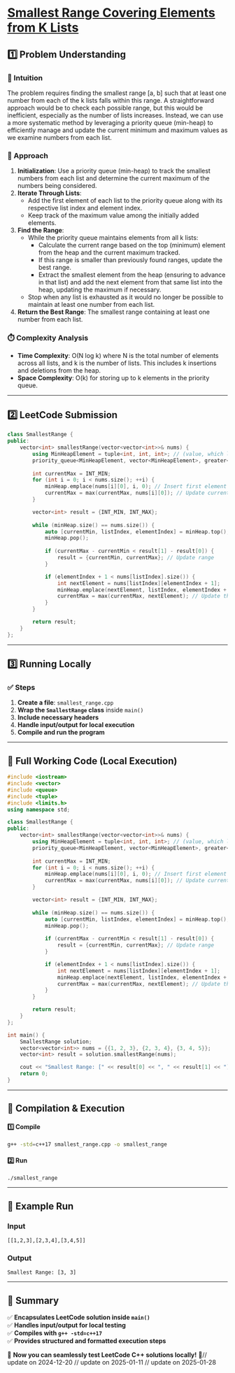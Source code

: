 # **[Smallest Range Covering Elements from K Lists](https://leetcode.com/problems/smallest-range-covering-elements-from-k-lists/description/)**  

## **1️⃣ Problem Understanding**  
### **📌 Intuition**  
The problem requires finding the smallest range [a, b] such that at least one number from each of the k lists falls within this range. A straightforward approach would be to check each possible range, but this would be inefficient, especially as the number of lists increases. Instead, we can use a more systematic method by leveraging a priority queue (min-heap) to efficiently manage and update the current minimum and maximum values as we examine numbers from each list.

### **🚀 Approach**  
1. **Initialization**: Use a priority queue (min-heap) to track the smallest numbers from each list and determine the current maximum of the numbers being considered.
2. **Iterate Through Lists**:
   - Add the first element of each list to the priority queue along with its respective list index and element index.
   - Keep track of the maximum value among the initially added elements.
3. **Find the Range**:
   - While the priority queue maintains elements from all k lists:
     - Calculate the current range based on the top (minimum) element from the heap and the current maximum tracked.
     - If this range is smaller than previously found ranges, update the best range.
     - Extract the smallest element from the heap (ensuring to advance in that list) and add the next element from that same list into the heap, updating the maximum if necessary.
   - Stop when any list is exhausted as it would no longer be possible to maintain at least one number from each list.
4. **Return the Best Range**: The smallest range containing at least one number from each list.

### **⏱️ Complexity Analysis**  
- **Time Complexity**: O(N log k) where N is the total number of elements across all lists, and k is the number of lists. This includes k insertions and deletions from the heap.
- **Space Complexity**: O(k) for storing up to k elements in the priority queue.

---  

## **2️⃣ LeetCode Submission**  
```cpp
class SmallestRange {
public:
    vector<int> smallestRange(vector<vector<int>>& nums) {
        using MinHeapElement = tuple<int, int, int>; // (value, which list, index in list)
        priority_queue<MinHeapElement, vector<MinHeapElement>, greater<MinHeapElement>> minHeap;
        
        int currentMax = INT_MIN;
        for (int i = 0; i < nums.size(); ++i) {
            minHeap.emplace(nums[i][0], i, 0); // Insert first element of each list
            currentMax = max(currentMax, nums[i][0]); // Update current max
        }

        vector<int> result = {INT_MIN, INT_MAX};
        
        while (minHeap.size() == nums.size()) {
            auto [currentMin, listIndex, elementIndex] = minHeap.top();
            minHeap.pop();
            
            if (currentMax - currentMin < result[1] - result[0]) {
                result = {currentMin, currentMax}; // Update range
            }

            if (elementIndex + 1 < nums[listIndex].size()) {
                int nextElement = nums[listIndex][elementIndex + 1];
                minHeap.emplace(nextElement, listIndex, elementIndex + 1);
                currentMax = max(currentMax, nextElement); // Update the current maximum
            }
        }

        return result;
    }
};
```  

---  

## **3️⃣ Running Locally**  
### **✅ Steps**  
1. **Create a file**: `smallest_range.cpp`  
2. **Wrap the `SmallestRange` class** inside `main()`  
3. **Include necessary headers**  
4. **Handle input/output for local execution**  
5. **Compile and run the program**  

---  

## **📝 Full Working Code (Local Execution)**  
```cpp
#include <iostream>
#include <vector>
#include <queue>
#include <tuple>
#include <limits.h>
using namespace std;

class SmallestRange {
public:
    vector<int> smallestRange(vector<vector<int>>& nums) {
        using MinHeapElement = tuple<int, int, int>; // (value, which list, index in list)
        priority_queue<MinHeapElement, vector<MinHeapElement>, greater<MinHeapElement>> minHeap;
        
        int currentMax = INT_MIN;
        for (int i = 0; i < nums.size(); ++i) {
            minHeap.emplace(nums[i][0], i, 0); // Insert first element of each list
            currentMax = max(currentMax, nums[i][0]); // Update current max
        }

        vector<int> result = {INT_MIN, INT_MAX};
        
        while (minHeap.size() == nums.size()) {
            auto [currentMin, listIndex, elementIndex] = minHeap.top();
            minHeap.pop();
            
            if (currentMax - currentMin < result[1] - result[0]) {
                result = {currentMin, currentMax}; // Update range
            }

            if (elementIndex + 1 < nums[listIndex].size()) {
                int nextElement = nums[listIndex][elementIndex + 1];
                minHeap.emplace(nextElement, listIndex, elementIndex + 1);
                currentMax = max(currentMax, nextElement); // Update the current maximum
            }
        }

        return result;
    }
};

int main() {
    SmallestRange solution;
    vector<vector<int>> nums = {{1, 2, 3}, {2, 3, 4}, {3, 4, 5}};
    vector<int> result = solution.smallestRange(nums);

    cout << "Smallest Range: [" << result[0] << ", " << result[1] << "]" << endl;
    return 0;
}
```  

---  

## **🔧 Compilation & Execution**  
#### **1️⃣ Compile**  
```bash
g++ -std=c++17 smallest_range.cpp -o smallest_range
```  

#### **2️⃣ Run**  
```bash
./smallest_range
```  

---  

## **🎯 Example Run**  
### **Input**  
```
[[1,2,3],[2,3,4],[3,4,5]]
```  
### **Output**  
```
Smallest Range: [3, 3]
```  

---  

## **📌 Summary**  
✅ **Encapsulates LeetCode solution inside `main()`**  
✅ **Handles input/output for local testing**  
✅ **Compiles with `g++ -std=c++17`**  
✅ **Provides structured and formatted execution steps**  

🚀 **Now you can seamlessly test LeetCode C++ solutions locally!** 🚀// update on 2024-12-20
// update on 2025-01-11
// update on 2025-01-28
